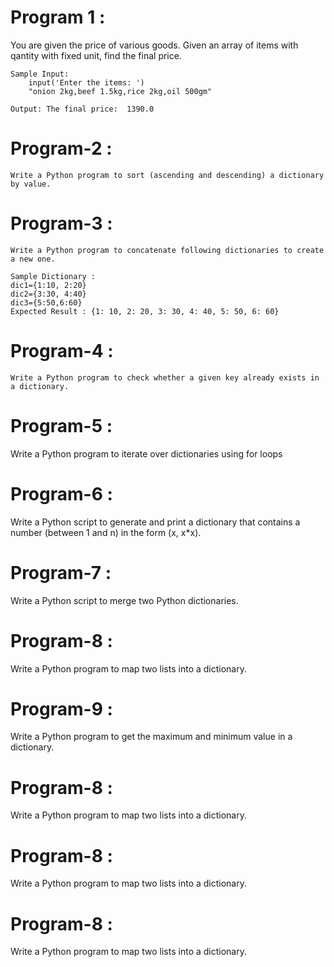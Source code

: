 # Program 1 :
   You are given the price of various goods.
    Given an array of items with qantity with fixed unit, find the final price.

    Sample Input:
        input('Enter the items: ')
        "onion 2kg,beef 1.5kg,rice 2kg,oil 500gm"
    
    Output: The final price:  1390.0


# Program-2 : 
    Write a Python program to sort (ascending and descending) a dictionary by value.


# Program-3 :
    Write a Python program to concatenate following dictionaries to create a new one.

    Sample Dictionary :
    dic1={1:10, 2:20}
    dic2={3:30, 4:40}
    dic3={5:50,6:60}
    Expected Result : {1: 10, 2: 20, 3: 30, 4: 40, 5: 50, 6: 60}

# Program-4 :
    Write a Python program to check whether a given key already exists in a dictionary.

# Program-5 :
   Write a Python program to iterate over dictionaries using for loops

# Program-6 : 
   Write a Python script to generate and print a dictionary that contains a number (between 1 and n) in the form (x, x*x).

# Program-7 :
   Write a Python script to merge two Python dictionaries.

# Program-8 :
   Write a Python program to map two lists into a dictionary.

# Program-9 :
  Write a Python program to get the maximum and minimum value in a dictionary.

# Program-8 :
   Write a Python program to map two lists into a dictionary.

# Program-8 :
   Write a Python program to map two lists into a dictionary.

# Program-8 :
   Write a Python program to map two lists into a dictionary.